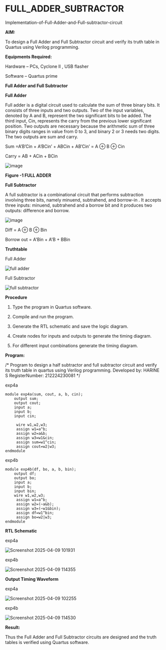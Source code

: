 # FULL_ADDER_SUBTRACTOR

Implementation-of-Full-Adder-and-Full-subtractor-circuit

**AIM:**

To design a Full Adder and Full Subtractor circuit and verify its truth table in Quartus using Verilog programming.

**Equipments Required:**

Hardware – PCs, Cyclone II , USB flasher

Software – Quartus prime

**Full Adder and Full Subtractor**

**Full Adder**

Full adder is a digital circuit used to calculate the sum of three binary bits. It consists of three inputs and two outputs. Two of the input variables, denoted by A and B, represent the two significant bits to be added. The third input, Cin, represents the carry from the previous lower significant position. Two outputs are necessary because the arithmetic sum of three binary digits ranges in value from 0 to 3, and binary 2 or 3 needs two digits. The two outputs are sum and carry.

Sum =A’B’Cin + A’BCin’ + ABCin + AB’Cin’ = A ⊕ B ⊕ Cin 

Carry = AB + ACin + BCin

![image](https://github.com/naavaneetha/FULL_ADDER_SUBTRACTOR/assets/154305477/0f30ba51-5ffb-4198-845f-18e054f675e7)

**Figure -1 FULL ADDER**

**Full Subtractor**

A full subtractor is a combinational circuit that performs subtraction involving three bits, namely minuend, subtrahend, and borrow-in . It accepts three inputs: minuend, subtrahend and a borrow bit and it produces two outputs: difference and borrow.

![image](https://github.com/naavaneetha/FULL_ADDER_SUBTRACTOR/assets/154305477/02b24f51-ab51-4304-9ad6-7b81ffc1ead5)

Diff = A ⊕ B ⊕ Bin 

Borrow out = A'Bin + A'B + BBin

**Truthtable**

Full Adder

![full adder](https://github.com/user-attachments/assets/adf18a0a-8e59-44bd-a08e-f899d0ab9b00)

Full Subtractor

![full subtractor](https://github.com/user-attachments/assets/a217361a-7151-461b-96f0-f86efe6a13a9)


**Procedure**

1.	Type the program in Quartus software.

2.	Compile and run the program.

3.	Generate the RTL schematic and save the logic diagram.

4.	Create nodes for inputs and outputs to generate the timing diagram.

5.	For different input combinations generate the timing diagram.

**Program:**

/* Program to design a half subtractor and full subtractor circuit and verify its truth table in quartus using Verilog programming. Developed by: HARINE S RegisterNumber: 212224230081 
*/

exp4a
```
module exp4a(sum, cout, a, b, cin);
    output sum;
    output cout;
    input a;
    input b;
    input cin;

	 wire w1,w2,w3;
	 assign w1=a^b;
	 assign w2=a&b;
	 assign w3=w1&cin;
	 assign sum=w1^cin;
	 assign cout=w2|w3;
endmodule
```
exp4b
```
module exp4b(df, bo, a, b, bin);
    output df;
    output bo;
    input a;
    input b;
    input bin;
	wire w1,w2,w3;
	 assign w1=a^b;
	 assign w2=(~a&b);
	 assign w3=(~w1&bin);
	 assign df=w1^bin;
	 assign bo=w2|w3;
endmodule
```

**RTL Schematic**

exp4a

![Screenshot 2025-04-09 101931](https://github.com/user-attachments/assets/78b5c73a-7e67-4a51-a26b-d3700837660a)

exp4b

![Screenshot 2025-04-09 114355](https://github.com/user-attachments/assets/7cf94ec3-79e6-4734-b3bd-055ebacb6b90)



**Output Timing Waveform**

exp4a

![Screenshot 2025-04-09 102255](https://github.com/user-attachments/assets/b802f998-2f45-4702-b529-7aea82a985cd)

exp4b

![Screenshot 2025-04-09 114530](https://github.com/user-attachments/assets/970cf525-a319-4fe6-9f07-95aef67bc5b5)



**Result:**

Thus the Full Adder and Full Subtractor circuits are designed and the truth tables is verified using Quartus software.



